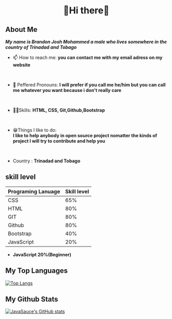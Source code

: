 <h1 align="center">👋Hi there👋</h1>



## About Me
***My name is Brandon Josh Mohammed a male who lives somewhere in the country of Trinadad and Tobago***

- 📫 How to reach me: 
__you can contact me with my email adress on my website__

<br>

- 👦 Peffered Pronouns: 
__I will prefer if you call me he/him but you can call me whatever you want because i don't really care__

<br>

- 👨‍💻Skills: __HTML, CSS, Git,Github,Bootstrap__

<br>

- 😁Things I like to do:  
__I like to help anybody in open source project nomatter the kinds of project I will try to contribute and help you__

<br>

- Country : __Trinadad and Tobago__


## skill level

|  Programing Lanuage    | Skill level      |
| ---------------------- | ---------------- |
|  CSS                   |   65%            |
|  HTML                  |   80%            |
|  GIT                   |   80%            |    
|  Github                |   80%            |  
| Bootstrap              |   40%            |
| JavaScript             |   20%            |

- __JavaScript 20%(Beginner)__


## My Top Languages

[![Top Langs](https://github-readme-stats.vercel.app/api/top-langs/?username=Brandonbr1)](https://github.com/anuraghazra/github-readme-stats)


## My Github Stats

[![JavaSauce's GitHub stats](https://github-readme-stats.vercel.app/api?username=Brandonbr1)](https://github.com/anuraghazra/github-readme-stats)
